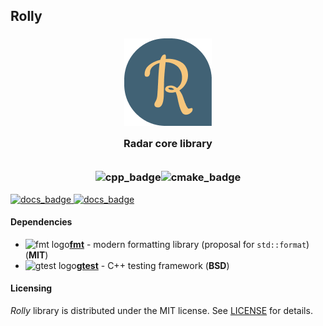 ## Rolly
<h3 align="center">
    <img src="./doxygen/images/logo.png" alt=""/><br/>
    <img src="https://raw.githubusercontent.com/catppuccin/catppuccin/main/assets/misc/transparent.png" height="30" width="0px"/>
    Radar core library
    <img src="https://raw.githubusercontent.com/catppuccin/catppuccin/main/assets/misc/transparent.png" height="30" width="0px"/><br/>
    <img src="https://raw.githubusercontent.com/catppuccin/catppuccin/main/assets/misc/transparent.png" height="30" width="0px"/><br/>
    <img src="https://img.shields.io/badge/C%2B%2B-00599C?style=flat-square&logo=c%2B%2B&logoColor=white" alt="cpp_badge"/><img src="https://img.shields.io/badge/CMake-064F8C?style=flat-square&logo=cmake&logoColor=white" alt="cmake_badge"/>
</h3>
<a href="https://whs31.github.io/floppy/index.html">
<img src="https://img.shields.io/badge/documentation-doxygen-white?style=for-the-badge&logo=readthedocs" alt="docs_badge"/>
</a>
<a href="https://maybe-unused.github.io/floppy/index.html">
<img src="https://img.shields.io/badge/doxygen-sky?style=for-the-badge&logo=readthedocs&label=dev-documentation" alt="docs_badge"/>
</a>

#### Dependencies

- ![fmt logo](https://avatars.githubusercontent.com/u/7280830?s=16&v=4)[**fmt**](https://github.com/fmtlib/fmt) - modern formatting library (proposal for `std::format`) (**MIT**)
- ![gtest logo](https://avatars.githubusercontent.com/u/1342004?s=16&v=4)[**gtest**](https://github.com/google/googletest) - C++ testing framework (**BSD**)

#### Licensing

*Rolly* library is distributed under the MIT license. See [LICENSE](./LICENSE) for details.
